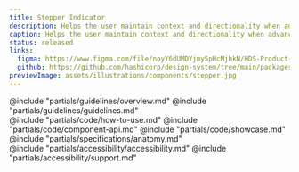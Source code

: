 ```yaml
---
title: Stepper Indicator
description: Helps the user maintain context and directionality when advancing through a multi-step flow or feature; generally assembled as part of a larger stepper pattern.
caption: Helps the user maintain context and directionality when advancing through a multi-step flow or feature.
status: released
links:
  figma: https://www.figma.com/file/noyY6dUMDYjmySpHcMjhkN/HDS-Product---Components?node-id=15313%3A50538&t=XC8SUxxJOFHgqYzK-1
  github: https://github.com/hashicorp/design-system/tree/main/packages/components/addon/components/hds/stepper
previewImage: assets/illustrations/components/stepper.jpg
---
```


<section data-tab="Guidelines">
  @include "partials/guidelines/overview.md"
  @include "partials/guidelines/guidelines.md"
</section>

<section data-tab="Code">
  @include "partials/code/how-to-use.md"
  @include "partials/code/component-api.md"
  @include "partials/code/showcase.md"
</section>

<section data-tab="Specifications">
  @include "partials/specifications/anatomy.md"
</section>

<section data-tab="Accessibility">
  @include "partials/accessibility/accessibility.md"
  @include "partials/accessibility/support.md"
</section>
